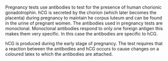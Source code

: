 Pregnancy tests use antibodies to test for the presence of human chorionic gonadotrophin. hCG is secreted by the chorion (which later becomes the placenta) during pregnancy to maintain he corpus luteum and can be found in the urine of pregnant women. The antibodies used in pregnancy tests are monoclonal. Monoclonal antibodies respond to only one foreign antigen this makes them very specific. In this case the antibodies are specific to hCG.

hCG is produced during the early stage of pregnancy. The test requires that a reaction between the antibodies and hCG occurs to cause changes on a coloured latex to which the antibodies are attached.
